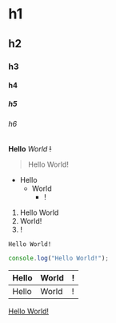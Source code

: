 # h1
## h2
### h3
#### h4
##### h5
###### h6

__Hello__ *World* ~~!~~


> Hello World!

+ Hello
  + World
    + !

1. Hello World
2. World!
3. !

```
Hello World!
```

``` js
console.log("Hello World!");
```

| Hello | World | ! |
| ----- | ----- | - |
| Hello | World | ! |

[Hello World!](https://example.com/ "Hello World!")